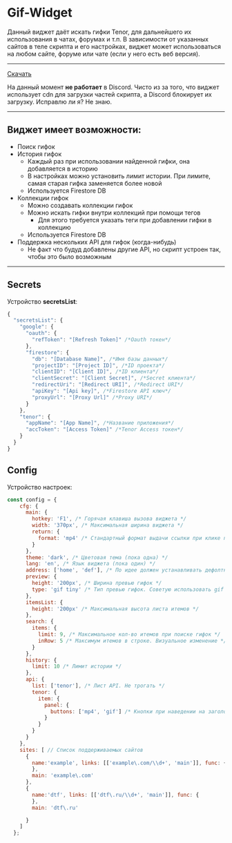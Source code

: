 # Gif-Widget
Данный виджет даёт искать гифки Tenor, для дальнейшего их использования в чатах, форумах и т.п.
В зависимости от указанных сайтов в теле скрипта и его настройках, виджет может использоваться на любом сайте, форуме или чате (если у него есть веб версия).
***

[Скачать](https://raw.githubusercontent.com/TentacleTenticals/Gif-Widget/refs/heads/main/script.user.js)

На данный момент **не работает** в Discord. Чисто из за того, что виджет использует cdn для загрузки частей скрипта, а Discord блокирует их загрузку. Исправлю ли я? Не знаю.
***

## Виджет имеет возможности:
* Поиск гифок
* История гифок
  * Каждый раз при использовании найденной гифки, она добавляется в историю
  * В настройках можно установить лимит истории. При лимите, самая старая гифка заменяется более новой
  * Используется Firestore DB
* Коллекции гифок
  * Можно создавать коллекции гифок
  * Можно искать гифки внутри коллекций при помощи тегов
    * Для этого требуется указать теги при добавлении гифки в коллекцию
  * Используется Firestore DB
* Поддержка нескольких API для гифок (когда-нибудь)
  * Не факт что будуд добавлены другие API, но скрипт устроен так, чтобы это было возможным
***

## Secrets
Устройство **secretsList**:
```js
{
  "secretsList": {
    "google": {
      "oauth": {
        "refToken": "[Refresh Token]" /*Oauth токен*/
      },
      "firestore": {
        "db": "[Database Name]", /*Имя базы данных*/
        "projectID": "[Project ID]", /*ID проекта*/
        "clientID": "[Client ID]", /*ID клиента*/
        "clientSecret": "[Client Secret]", /*Secret клиента*/
        "redirectUri": "[Redirect URI]", /*Redirect URI*/
        "apiKey": "[Api key]", /*Firestore API ключ*/
        "proxyUrl": "[Proxy Url]" /*Proxy URI*/
      }
    },
    "tenor": {
      "appName": "[App Name]", /*Название приложения*/
      "accToken": "[Access Token]" /*Tenor Access токен*/
    }
  }
}
```

## Config
Устройство настроек:
```js
const config = {
    cfg: {
      main: {
        hotkey: 'F1', /* Горячая клавиша вызова виджета */
        width: '370px', /* Максимальная ширина виджета */
        return: {
          format: 'mp4' /* Стандартный формат выдачи ссылки при клике по итему */
        }
      },
      theme: 'dark', /* Цветовая тема (пока одна) */
      lang: 'en', /* Язык виджета (пока один) */
      address: ['home', 'def'], /* По идее должен устанавливать дефолтный адрес. НЕ ПРОВЕРЯЛОСЬ, не советую менять. Пока в разработке */
      preview: {
        height: '200px', /* Ширина превью гифок */
        type: 'gif tiny' /* Тип превью гифок. Советую использовать gif tiny, т.к. в хромиуме видео могут ломаться. В Firefox нормально */
      },
      itemsList: {
        height: '200px' /* Максимальная высота листа итемов */
      },
      search: {
        items: {
          limit: 9, /* Максимальное кол-во итемов при поиске гифок */
          inRow: 5 /* Максимум итемов в строке. Визуальное изменение */
        }
      },
      history: {
        limit: 10 /* Лимит истории */
      },
      api: {
        list: ['tenor'], /* Лист API. Не трогать */
        tenor: {
          item: {
            panel: {
              buttons: ['mp4', 'gif'] /* Кнопки при наведении на заголовок итемов */
            }
          }
        }
      }
    },
    sites: [ // Список поддерживаемых сайтов
      {
        name:'example', links: [['example\.com/\\d+', 'main']], func: {
        },
        main: 'example\.com'
      },
      {
        name:'dtf', links: [['dtf\.ru/\\d+', 'main']], func: {
        },
        main: 'dtf\.ru'

      }
    ]
  };
```
